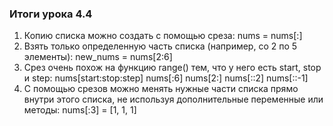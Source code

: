 ### Итоги урока 4.4 ###
1. Копию списка можно создать с помощью среза:
    nums = nums[:]
2. Взять только определенную часть списка (например, со 2 по 5 элементы):
    new_nums = nums[2:6]
3. Срез очень похож на функцию range() тем, что у него есть start, stop и step:
    nums[start:stop:step]
    nums[:6] nums[2:] nums[::2] nums[::-1] 
4. С помощью срезов можно менять нужные части списка прямо внутри этого списка, не используя дополнительные
переменные или методы: 
    nums[:3] = [1, 1, 1]